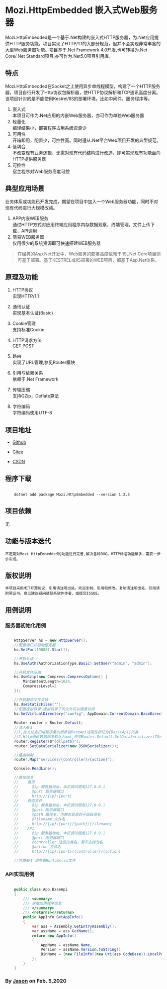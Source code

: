 ﻿# Mozi.HttpEmbedded 嵌入式Web服务器

Mozi.HttpEmbedded是一个基于.Net构建的嵌入式HTTP服务器，为.Net应用提供HTTP服务功能。项目实现了HTTP/1.1的大部分规范，但并不会实现非常丰富的大型Web服务器功能。项目基于.Net Framework 4.0开发,也可转换为.Net Core/.Net Standard项目,亦可作为.Net5.0项目引用库。

## 特点

Mozi.HttpEmbedded在Socket之上使用异步单线程模型，构建了一个HTTP服务器，项目自行开发了Http协议包解析器，使HTTP协议解析和TCP通讯高度分离。该项目针对的是不能使用Kestrel/IIS的部署环境，比如中间件，服务程序等。

1. 嵌入式  
	本项目可作为.Net应用的内嵌Web服务器，亦可作为单独Web服务器
2. 轻量化  
	编译结果小，部署程序占用系统资源少
3. 可用性  
	开箱即用，配置少，可控性高。同时遵从.Net平台Web项目开发的典型规范。
4. 低耦合  
	不改变现有业务逻辑，无需对现有代码结构进行改造，即可实现现有功能面向HTTP提供服务器
5. 可控性  
	宿主程序对Web服务高度可控


## 典型应用场景

业务体系或功能已开发完成，期望在项目中加入一个Web服务器功能，同时不对现有代码进行大规模改动。

1. APP内嵌WEB服务  
	通过HTTP方式对应用终端应用程序内存数据观察，终端管理，文件上传下载，API调用
2. 简易WEB服务器  
	仅用很少的系统资源即可快速搭建WEB服务器

> 在经典的Asp.Net开发中，Web服务的部署高度依赖于IIS,.Net Core项目则可基于部署。基于KESTREL或IIS部署的WEB项目，都基于Asp.Net体系。

## 原理及功能

1. HTTP协议  
	实现HTTP/1.1

2. 通讯认证  
	实现基本认证(Basic)

3. Cookie管理  
	支持标准Cookie

4. HTTP请求方法  
	GET POST

5. 路由  
	实现了URL管理,参见Router模块

6. 引用与依赖关系  
	依赖于.Net Framework

7. 传输压缩  
	支持GZip，Deflate算法

8. 字符编码  
	字符编码使用UTF-8 

## 项目地址

- [Github][github]

- [Gitee][gitee]

- [CSDN][codechina]

## 程序下载

~~~shell

	dotnet add package Mozi.HttpEmbedded --version 1.2.5

~~~

## 项目依赖  

无

## 功能与版本迭代

	不定期对Mozi.HttpEmbedded的功能进行完善,解决各种BUG。HTTP标准功能繁多，需要一步步实现。

## 版权说明
	本项目采用MIT开源协议，引用请注明出处。欢迎复制，引用和修改。复制请注明出处，引用请附带证书。意见建议疑问请联系软件作者，或提交ISSUE。

## 用例说明

### 服务器初始化用例

~~~csharp

    HttpServer hs = new HttpServer();
    //配置端口并启动服务器
    hs.SetPort(9000).Start();

    //开启认证
    hs.UseAuth(AuthorizationType.Basic).SetUser("admin", "admin");

    //开启文件压缩
    hs.UseGzip(new Compress.CompressOption() { 
        MinContentLength=1024,
        CompressLevel=2
    });

    //开启静态文件支持
    hs.UseStaticFiles("");
	//配置虚拟目录 虚拟目录下的文件可以随意访问
	hs.SetVirtualDirectory("config", AppDomain.CurrentDomain.BaseDirectory + @"Config\");
	
	Router router = Router.Default;
	//注入API
    //1,此方法会扫描程序集内继承自BaseApi或属性标记为[BasicApi]的类
    //2,Http通讯数据标准默认为xml,使用Router.Default.SetDataSerializer(ISerializer ser)更改序列化类型
    router.Register($"{dllpath}");
	router.SetDataSerializer(new JSONSerializer());

    //路由映射
    router.Map("services/{controller}/{action}");

    Console.ReadLine();

	//路径信息
    //    首页
    //      @ip 服务器地址，本机调试使用127.0.0.1
    //      @port 服务器端口 
    //      http://{ip}:{port}
    //    静态文件
    //      @ip 服务器地址，本机调试使用127.0.0.1
    //      @port 服务器端口 
    //      @path 路径名，为静态目录的子级目录名
    //      @filename 文件名
    //      http://{ip}:{port}/{path}/{filename} 
    //    API
    //      @ip 服务器地址，本机调试使用127.0.0.1
    //      @port 服务器端口 
    //      @controller 注册的类名，暂不支持改名
    //      @action 方法名
    //      http://{ip}:{port}/{controller}/{action}

    //内置API 请参看Runtime.cs文件

~~~
### API实现用例

~~~csharp
    
    public class App:BaseApi
    {
        /// <summary>
        /// 获取应用程序信息
        /// </summary>
        /// <returns></returns>
        public AppInfo GetAppInfo()
        {
            var ass = Assembly.GetEntryAssembly();
            var assName = ass.GetName();
            return new AppInfo()
            {
                AppName = assName.Name,
                Version = assName.Version.ToString(),
                BinName = (new FileInfo((new Uri(ass.CodeBase)).LocalPath)).Name
            };
        }
    }

~~~
### By [Jason][1] on Feb. 5,2020

[1]:mailto:brotherqian@163.com
[gitee]:https://gitee.com/myui_admin/mozi.git
[github]:https://github.com/MoziCoder/Mozi.HttpEmbedded.git
[codechina]:https://codechina.csdn.net/mozi/mozi.httpembedded.git